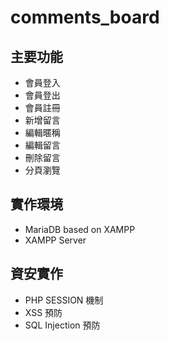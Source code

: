 # comments_board
## 主要功能
- 會員登入
- 會員登出
- 會員註冊
- 新增留言
- 編輯暱稱
- 編輯留言
- 刪除留言
- 分頁瀏覽

## 實作環境
- MariaDB based on XAMPP
- XAMPP Server

## 資安實作
- PHP SESSION 機制
- XSS 預防
- SQL Injection 預防
